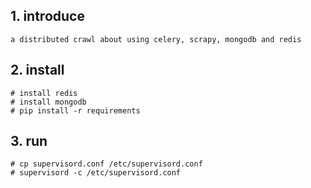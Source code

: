 

## 1. introduce
    a distributed crawl about using celery, scrapy, mongodb and redis


## 2. install
    # install redis
    # install mongodb
    # pip install -r requirements
    
    
## 3. run
    # cp supervisord.conf /etc/supervisord.conf
    # supervisord -c /etc/supervisord.conf